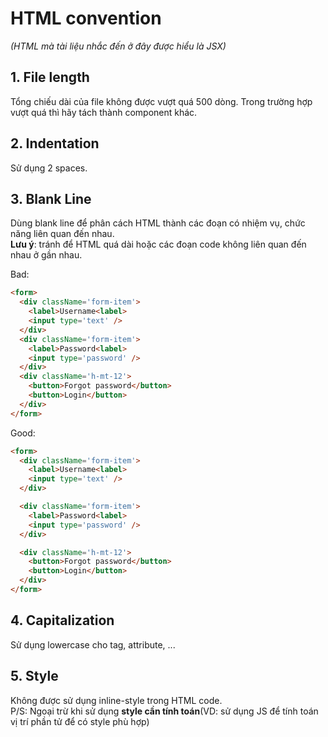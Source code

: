 # HTML convention
_(HTML mà tài liệu nhắc đến ở đây được hiểu là JSX)_

## 1. File length
Tổng chiếu dài của file không được vượt quá 500 dòng. Trong trường hợp vượt quá thì hãy tách thành component khác.

## 2. Indentation
Sử dụng 2 spaces.
										
## 3. Blank Line
Dùng blank line để phân cách HTML thành các đoạn có nhiệm vụ, chức năng liên quan đến nhau.  
**Lưu ý**: tránh để HTML quá dài hoặc các đoạn code không liên quan đến nhau ở gần nhau.

Bad:
```html
<form>
  <div className='form-item'>
    <label>Username<label>
    <input type='text' />
  </div>
  <div className='form-item'>
    <label>Password<label>
    <input type='password' />
  </div>
  <div className='h-mt-12'>
    <button>Forgot password</button>
    <button>Login</button>
  </div>
</form>
```

Good:
```html
<form>
  <div className='form-item'>
    <label>Username<label>
    <input type='text' />
  </div>

  <div className='form-item'>
    <label>Password<label>
    <input type='password' />
  </div>

  <div className='h-mt-12'>
    <button>Forgot password</button>
    <button>Login</button>
  </div>
</form>
```

## 4. Capitalization					
Sử dụng lowercase cho tag, attribute, ...
										
## 5. Style
Không được sử dụng inline-style trong HTML code.  
P/S: Ngoại trừ khi sử dụng **style cần tính toán**(VD: sử dụng JS để tính toán vị trí phần tử để có style phù hợp)
